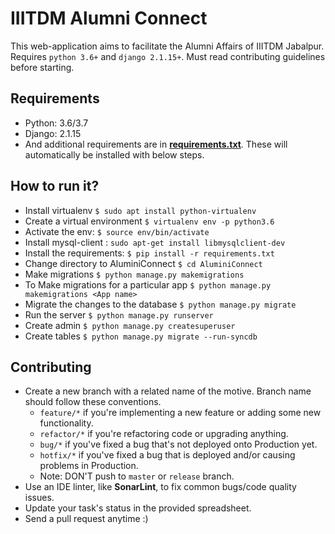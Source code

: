 # IIITDM Alumni Connect   
  This web-application aims to facilitate the Alumni Affairs of IIITDM Jabalpur.
  Requires `python 3.6+` and `django 2.1.15+`.
  Must read contributing guidelines before starting.

## Requirements

 * Python: 3.6/3.7  
 * Django: 2.1.15  
 * And additional requirements are in [**requirements.txt**](./requirements.txt). These will automatically be installed with below steps.


## How to run it?

  * Install virtualenv `$ sudo apt install python-virtualenv`  
  * Create a virtual environment `$ virtualenv env -p python3.6`  
  * Activate the env: `$ source env/bin/activate`
  * Install mysql-client : `sudo apt-get install libmysqlclient-dev`
  * Install the requirements: `$ pip install -r requirements.txt`
  * Change directory to AluminiConnect `$ cd AluminiConnect`
  * Make migrations `$ python manage.py makemigrations`
  * To Make migrations for a particular app `$ python manage.py makemigrations <App name>`
  * Migrate the changes to the database `$ python manage.py migrate`
  * Run the server `$ python manage.py runserver`
  * Create admin `$ python manage.py createsuperuser`
  * Create tables `$ python manage.py migrate --run-syncdb`

## Contributing  
  * Create a new branch with a related name of the motive. Branch name should follow these conventions. 
    - `feature/*` if you're implementing a new feature or adding some new functionality.
    - `refactor/*` if you're refactoring code or upgrading anything.
    - `bug/*` if you've fixed a bug that's not deployed onto Production yet.
    - `hotfix/*` if you've fixed a bug that is deployed and/or causing problems in Production.
    - Note: DON'T push to `master` or `release` branch.
  * Use an IDE linter, like **SonarLint**, to fix common bugs/code quality issues. 
  * Update your task's status in the provided spreadsheet.
  * Send a pull request anytime :)  
  
